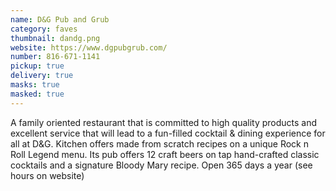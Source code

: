 ```yaml
---
name: D&G Pub and Grub
category: faves
thumbnail: dandg.png
website: https://www.dgpubgrub.com/
number: 816-671-1141
pickup: true
delivery: true
masks: true
masked: true
---
```

A family oriented restaurant that is committed to high quality products and excellent service that will lead to a fun-filled cocktail & dining experience for all at D&G. Kitchen offers made from scratch recipes on a unique Rock n Roll Legend menu. Its pub offers 12 craft beers on tap hand-crafted classic cocktails and a signature Bloody Mary recipe. Open 365 days a year (see hours on website)